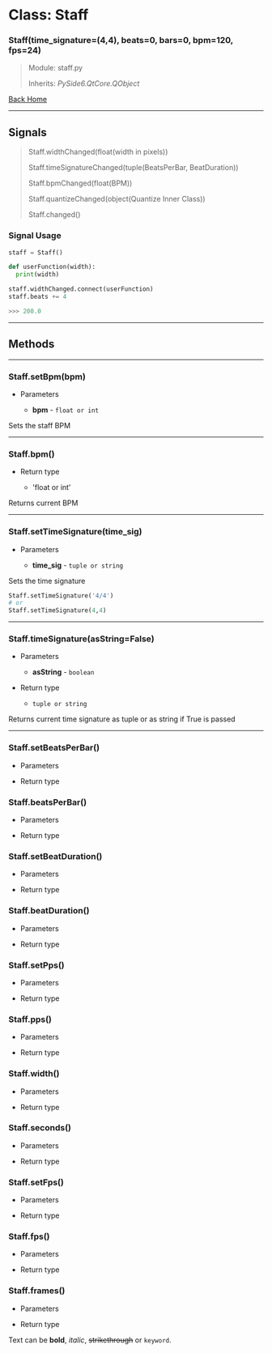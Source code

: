 # Class: Staff
### Staff(time_signature=(4,4), beats=0, bars=0, bpm=120, fps=24)
> Module: staff.py
>
> Inherits: _PySide6.QtCore.QObject_

[Back Home](index.md)

***

## Signals
> Staff.widthChanged(float(width in pixels))
>
> Staff.timeSignatureChanged(tuple(BeatsPerBar, BeatDuration))
>
> Staff.bpmChanged(float(BPM))
>
> Staff.quantizeChanged(object(Quantize Inner Class))
>
> Staff.changed()

### Signal Usage
```python
staff = Staff()

def userFunction(width):
  print(width)

staff.widthChanged.connect(userFunction)
staff.beats += 4

>>> 200.0
```

***

## Methods

***

### Staff.setBpm(bpm)

* Parameters

  * **bpm** - `float or int`

Sets the staff BPM

***

### Staff.bpm()

* Return type

  * 'float or int'

Returns current BPM

***

### Staff.setTimeSignature(time_sig)

* Parameters

  * **time_sig** - `tuple or string`

Sets the time signature

```python
Staff.setTimeSignature('4/4')
# or
Staff.setTimeSignature(4,4)
```

***

### Staff.timeSignature(asString=False)

* Parameters
  * **asString** - `boolean`

* Return type
  * `tuple or string`

Returns current time signature as tuple or as string if True is passed

***

### Staff.setBeatsPerBar()

  * Parameters


  * Return type


### Staff.beatsPerBar()

  * Parameters


  * Return type


### Staff.setBeatDuration()

  * Parameters


  * Return type


### Staff.beatDuration()

  * Parameters


  * Return type


### Staff.setPps()

  * Parameters


  * Return type


### Staff.pps()

  * Parameters


  * Return type


### Staff.width()

  * Parameters


  * Return type


### Staff.seconds()

  * Parameters


  * Return type


### Staff.setFps()

  * Parameters


  * Return type


### Staff.fps()

  * Parameters


  * Return type


### Staff.frames()

  * Parameters


  * Return type






Text can be **bold**, _italic_, ~~strikethrough~~ or `keyword`.
